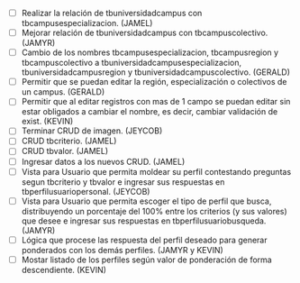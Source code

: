 - [ ] Realizar la relación de tbuniversidadcampus con tbcampusespecializacion. (JAMEL)
- [ ] Mejorar relación de tbuniversidadcampus con tbcampuscolectivo. (JAMYR)
- [ ] Cambio de los nombres tbcampusespecializacion, tbcampusregion y tbcampuscolectivo a tbuniversidadcampusespecializacion, tbuniversidadcampusregion y tbuniversidadcampuscolectivo. (GERALD)
- [ ] Permitir que se puedan editar la región, especialización o colectivos de un campus. (GERALD)
- [ ] Permitir que al editar registros con mas de 1 campo se puedan editar sin estar obligados a cambiar el nombre, es decir, cambiar validación de exist. (KEVIN)
- [ ] Terminar CRUD de imagen. (JEYCOB)
- [ ] CRUD tbcriterio. (JAMEL)
- [ ] CRUD tbvalor. (JAMEL)
- [ ] Ingresar datos a los nuevos CRUD. (JAMEL)
- [ ] Vista para Usuario que permita moldear su perfil contestando preguntas segun tbcriterio y tbvalor e ingresar sus respuestas en tbperfilusuariopersonal. (JEYCOB)
- [ ] Vista para Usuario que permita escoger el tipo de perfil que busca, distribuyendo un porcentaje del 100% entre los criterios (y sus valores) que desee e ingresar sus respuestas en tbperfilusuariobusqueda. (JAMYR)
- [ ] Lógica que procese las respuesta del perfil deseado para generar ponderados con los demás perfiles. (JAMYR y KEVIN)
- [ ] Mostar listado de los perfiles según valor de ponderación de forma descendiente. (KEVIN)
